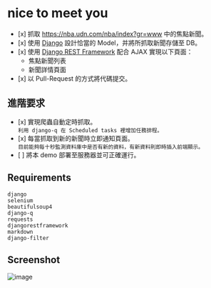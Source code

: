 # nice to meet you
- \[x] 抓取 https://nba.udn.com/nba/index?gr=www 中的焦點新聞。
- \[x] 使用 [Django](https://www.djangoproject.com/) 設計恰當的 Model，并將所抓取新聞存儲至 DB。
- \[x] 使用 [Django REST Framework](http://www.django-rest-framework.org/) 配合 AJAX 實現以下頁面：
	- 焦點新聞列表
	- 新聞詳情頁面
- \[x] 以 Pull-Request 的方式將代碼提交。
	
## 進階要求
- \[x] 實現爬蟲自動定時抓取。
	<br> `利用 django-q 在 Scheduled tasks 裡增加任務排程。`
- \[x] 每當抓取到新的新聞時立即通知頁面。
	<br> `目前能夠每十秒監測資料庫中是否有新的資料，有新資料則即時插入前端顯示。`
- \[ ] 將本 demo 部署至服務器並可正確運行。


## Requirements
```
django
selenium
beautifulsoup4
django-q
requests
djangorestframework
markdown
django-filter
```

## Screenshot
![image](https://i.imgur.com/qvAEttl.jpg)